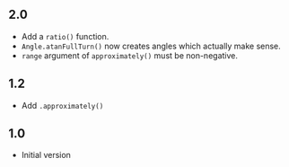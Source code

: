
## 2.0

- Add a `ratio()` function.
- `Angle.atanFullTurn()` now creates angles which actually make sense.
- `range` argument of `approximately()` must be non-negative.


## 1.2

- Add `.approximately()`

## 1.0

- Initial version
